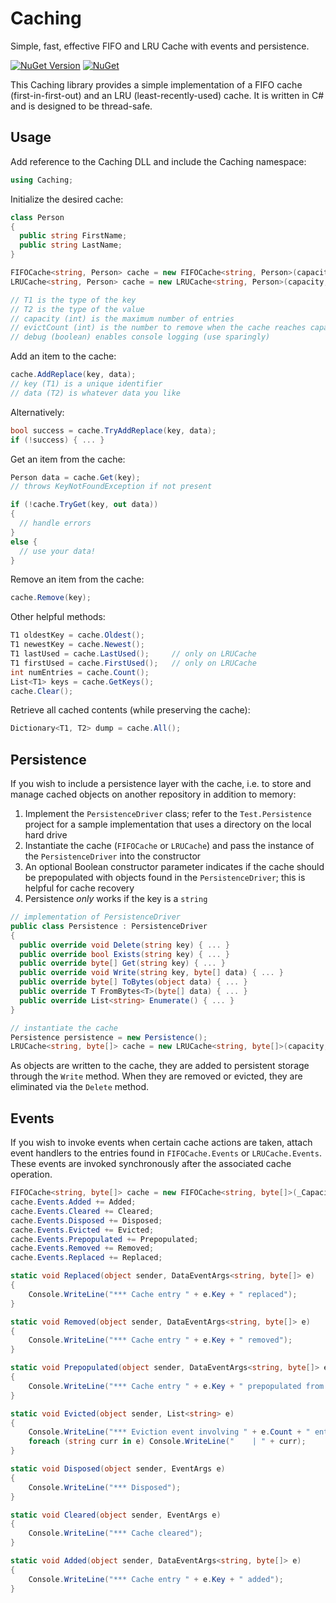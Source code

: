 # Caching

Simple, fast, effective FIFO and LRU Cache with events and persistence.

 [![NuGet Version](https://img.shields.io/nuget/v/Caching.svg?style=flat)](https://www.nuget.org/packages/Caching/) [![NuGet](https://img.shields.io/nuget/dt/Caching.svg)](https://www.nuget.org/packages/Caching) 

This Caching library provides a simple implementation of a FIFO cache (first-in-first-out) and an LRU (least-recently-used) cache.  It is written in C# and is designed to be thread-safe.
 
## Usage

Add reference to the Caching DLL and include the Caching namespace:
```csharp
using Caching;
```

Initialize the desired cache:
```csharp
class Person
{
  public string FirstName;
  public string LastName;
}

FIFOCache<string, Person> cache = new FIFOCache<string, Person>(capacity, evictCount);
LRUCache<string, Person> cache = new LRUCache<string, Person>(capacity, evictCount) 

// T1 is the type of the key
// T2 is the type of the value
// capacity (int) is the maximum number of entries
// evictCount (int) is the number to remove when the cache reaches capacity
// debug (boolean) enables console logging (use sparingly)
```

Add an item to the cache:
```csharp
cache.AddReplace(key, data);
// key (T1) is a unique identifier
// data (T2) is whatever data you like
```

Alternatively:
```csharp
bool success = cache.TryAddReplace(key, data);
if (!success) { ... }
```

Get an item from the cache:
```csharp
Person data = cache.Get(key);
// throws KeyNotFoundException if not present

if (!cache.TryGet(key, out data)) 
{ 
  // handle errors 
}
else { 
  // use your data! 
}
```

Remove an item from the cache:
```csharp
cache.Remove(key);
```

Other helpful methods:
```csharp
T1 oldestKey = cache.Oldest();
T1 newestKey = cache.Newest();
T1 lastUsed = cache.LastUsed();  	// only on LRUCache
T1 firstUsed = cache.FirstUsed();   // only on LRUCache
int numEntries = cache.Count();
List<T1> keys = cache.GetKeys();
cache.Clear();
```

Retrieve all cached contents (while preserving the cache):
```csharp
Dictionary<T1, T2> dump = cache.All();
```

## Persistence

If you wish to include a persistence layer with the cache, i.e. to store and manage cached objects on another repository in addition to memory:

1) Implement the ```PersistenceDriver``` class; refer to the ```Test.Persistence``` project for a sample implementation that uses a directory on the local hard drive
2) Instantiate the cache (```FIFOCache``` or ```LRUCache```) and pass the instance of the ```PersistenceDriver``` into the constructor
3) An optional Boolean constructor parameter indicates if the cache should be prepopulated with objects found in the ```PersistenceDriver```; this is helpful for cache recovery
4) Persistence *only* works if the key is a ```string```

```csharp
// implementation of PersistenceDriver
public class Persistence : PersistenceDriver
{
  public override void Delete(string key) { ... }
  public override bool Exists(string key) { ... }
  public override byte[] Get(string key) { ... }
  public override void Write(string key, byte[] data) { ... }
  public override byte[] ToBytes(object data) { ... }
  public override T FromBytes<T>(byte[] data) { ... }
  public override List<string> Enumerate() { ... }
}

// instantiate the cache
Persistence persistence = new Persistence();
LRUCache<string, byte[]> cache = new LRUCache<string, byte[]>(capacity, evictCount, persistence);
```

As objects are written to the cache, they are added to persistent storage through the ```Write``` method.  When they are removed or evicted, they are eliminated via the ```Delete``` method.

## Events

If you wish to invoke events when certain cache actions are taken, attach event handlers to the entries found in ```FIFOCache.Events``` or ```LRUCache.Events```.  These events are invoked synchronously after the associated cache operation.

```csharp
FIFOCache<string, byte[]> cache = new FIFOCache<string, byte[]>(_Capacity, _EvictCount);
cache.Events.Added += Added;
cache.Events.Cleared += Cleared;
cache.Events.Disposed += Disposed;
cache.Events.Evicted += Evicted;
cache.Events.Prepopulated += Prepopulated;
cache.Events.Removed += Removed;
cache.Events.Replaced += Replaced;

static void Replaced(object sender, DataEventArgs<string, byte[]> e)
{
    Console.WriteLine("*** Cache entry " + e.Key + " replaced");
}

static void Removed(object sender, DataEventArgs<string, byte[]> e)
{
    Console.WriteLine("*** Cache entry " + e.Key + " removed");
}

static void Prepopulated(object sender, DataEventArgs<string, byte[]> e)
{
    Console.WriteLine("*** Cache entry " + e.Key + " prepopulated from persistent storage");
}

static void Evicted(object sender, List<string> e)
{
    Console.WriteLine("*** Eviction event involving " + e.Count + " entries");
    foreach (string curr in e) Console.WriteLine("    | " + curr);
}

static void Disposed(object sender, EventArgs e)
{
    Console.WriteLine("*** Disposed");
}

static void Cleared(object sender, EventArgs e)
{
    Console.WriteLine("*** Cache cleared");
}

static void Added(object sender, DataEventArgs<string, byte[]> e)
{
    Console.WriteLine("*** Cache entry " + e.Key + " added");
}
```